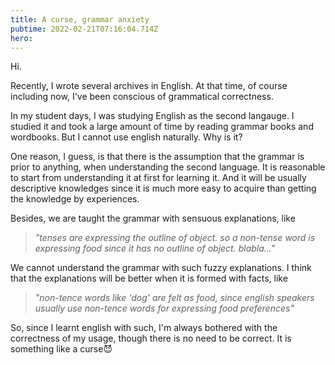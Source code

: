 ```yaml
---
title: A curse, grammar anxiety
pubtime: 2022-02-21T07:16:04.714Z
hero:
---
```


Hi.

Recently, I wrote several archives in English.
At that time, of course including now, I've been conscious of grammatical correctness.

In my student days, I was studying English as the second langauge.
I studied it and took a large amount of time by reading grammar books and wordbooks.
But I cannot use english naturally. Why is it?

One reason, I guess, is that there is the assumption that the grammar is prior to anything, when understanding the second language.
It is reasonable to start from understanding it at first for learning it.
And it will be usually descriptive knowledges since it is much more easy to acquire than getting the knowledge by experiences.

Besides, we are taught the grammar with sensuous explanations, like

> _"tenses are expressing the outline of object. so a non-tense word is expressing food since it has no outline of object. blabla..."_

We cannot understand the grammar with such fuzzy explanations.
I think that the explanations will be better when it is formed with facts, like

> _"non-tence words like 'dog' are felt as food, since english speakers usually use non-tence words for expressing food preferences"_

So, since I learnt english with such, I'm always bothered with the correctness of my usage, though there is no need to be correct.
It is something like a curse😈
